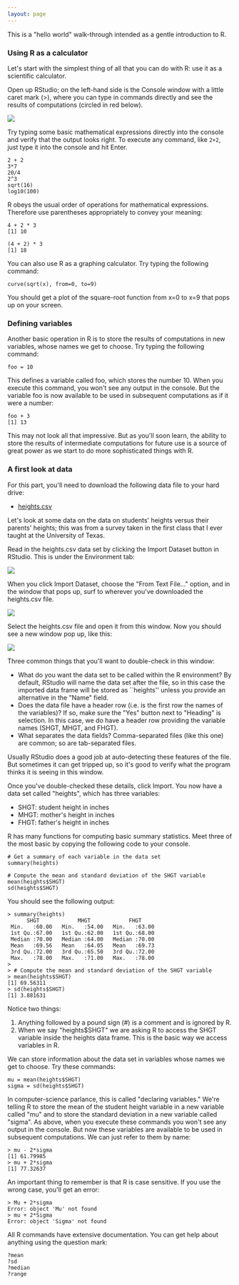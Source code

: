 ```yaml
---
layout: page
---
```


This is a "hello world" walk-through intended as a gentle introduction to R.

### Using R as a calculator

Let's start with the simplest thing of all that you can do with R: use it as a scientific calculator.

Open up RStudio; on the left-hand side is the Console window with a little caret mark (>), where you can type in commands directly and see the results of computations (circled in red below).

![](files/RStudio_console.png)

Try typing some basic mathematical expressions directly into the console and verify that the output looks right. To execute any command, like `2+2`, just type it into the console and hit Enter.

    2 + 2
    3*7
    20/4
    2^3
    sqrt(16)
    log10(100)

R obeys the usual order of operations for mathematical expressions.  Therefore use parentheses appropriately to convey your meaning:

    4 + 2 * 3
    [1] 10

    (4 + 2) * 3
    [1] 18

You can also use R as a graphing calculator.  Try typing the following command:

    curve(sqrt(x), from=0, to=9)

You should get a plot of the square-root function from x=0 to x=9 that pops up on your screen.


### Defining variables

Another basic operation in R is to store the results of computations in new variables, whose names we get to choose.  Try typing the following command:

    foo = 10

This defines a variable called foo, which stores the number 10. When you execute this command, you won't see any output in the console. But the variable foo is now available to be used in subsequent computations as if it were a number:

    foo + 3
    [1] 13

This may not look all that impressive.  But as you'll soon learn, the ability to store the results of intermediate computations for future use is a source of great power as we start to do more sophisticated things with R.  


### A first look at data

For this part, you'll need to download the following data file to your hard drive:   
* [heights.csv](heights.csv)  

Let's look at some data on the data on students' heights versus their parents' heights; this was from a survey taken in the first class that I ever taught at the University of Texas.

Read in the heights.csv data set by clicking the Import Dataset button in RStudio.  This is under the Environment tab:

![](files/import_dataset.png)

When you click Import Dataset, choose the "From Text File..." option, and in the window that pops up, surf to wherever you've downloaded the heights.csv file.

![](files/import_file_window.png)

Select the heights.csv file and open it from this window.  Now you should see a new window pop up, like this:

![](files/import_options.png)

Three common things that you'll want to double-check in this window:  
- What do you want the data set to be called within the R environment?  By default, RStudio will name the data set after the file, so in this case the imported data frame will be stored as ``heights'' unless you provide an alternative in the "Name" field.  
- Does the data file have a header row (i.e. is the first row the names of the variables)?  If so, make sure the "Yes" button next to "Heading" is selection.  In this case, we do have a header row providing the variable names (SHGT, MHGT, and FHGT).
- What separates the data fields?  Comma-separated files (like this one) are common; so are tab-separated files.  

Usually RStudio does a good job at auto-detecting these features of the file.  But sometimes it can get tripped up, so it's good to verify what the program thinks it is seeing in this window.  

Once you've double-checked these details, click Import.  You now have a data set called "heights", which has three variables:  
* SHGT: student height in inches  
* MHGT: mother's height in inches  
* FHGT: father's height in inches  

R has many functions for computing basic summary statistics.  Meet three of the most basic by copying the following code to your console.

    # Get a summary of each variable in the data set
    summary(heights)
    
    # Compute the mean and standard deviation of the SHGT variable
	mean(heights$SHGT)
	sd(heights$SHGT)

You should see the following output:

	> summary(heights)
	      SHGT            MHGT            FHGT      
	 Min.   :60.00   Min.   :54.00   Min.   :63.00  
	 1st Qu.:67.00   1st Qu.:62.00   1st Qu.:68.00  
	 Median :70.00   Median :64.00   Median :70.00  
	 Mean   :69.56   Mean   :64.05   Mean   :69.73  
	 3rd Qu.:72.00   3rd Qu.:65.50   3rd Qu.:72.00  
	 Max.   :78.00   Max.   :71.00   Max.   :78.00  
	> 
	> # Compute the mean and standard deviation of the SHGT variable
	> mean(heights$SHGT)
	[1] 69.56311
	> sd(heights$SHGT)
	[1] 3.881631


Notice two things:  
1) Anything followed by a pound sign (#) is a comment and is ignored by R.  
2) When we say "heights$SHGT" we are asking R to access the SHGT variable inside the heights data frame.  This is the basic way we access variables in R.

We can store information about the data set in variables whose names we get to choose.  Try these commands:

	mu = mean(heights$SHGT)
	sigma = sd(heights$SHGT)

In computer-science parlance, this is called "declaring variables."  We're telling R to store the mean of the student height variable in a new variable called "mu" and to store the standard deviation in a new variable called "sigma".  As above, when you execute these commands you won't see any output in the console.  But now these variables are available to be used in subsequent computations.  We can just refer to them by name:

	> mu - 2*sigma
	[1] 61.79985
	> mu + 2*sigma
	[1] 77.32637

An important thing to remember is that R is case sensitive.  If you use the wrong case, you'll get an error:

	> Mu + 2*sigma
	Error: object 'Mu' not found
	> mu + 2*Sigma
	Error: object 'Sigma' not found

All R commands have extensive documentation.  You can get help about anything using the question mark:

	?mean
	?sd
    ?median
    ?range

